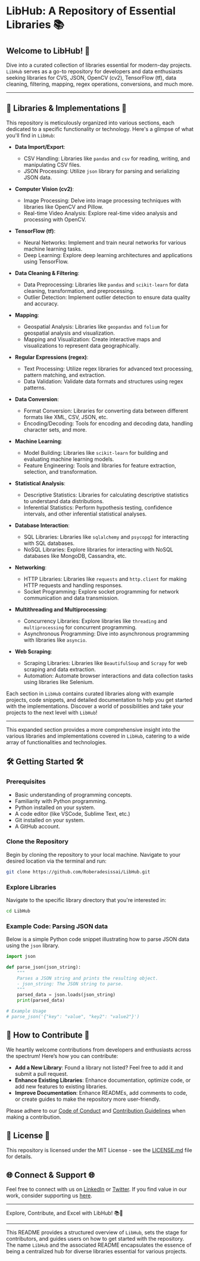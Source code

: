 # LibHub: A Repository of Essential Libraries 📚

## Welcome to LibHub! 🎉

Dive into a curated collection of libraries essential for modern-day projects. `LibHub` serves as a go-to repository for developers and data enthusiasts seeking libraries for CVS, JSON, OpenCV (cv2), TensorFlow (tf), data cleaning, filtering, mapping, regex operations, conversions, and much more.

---

## 🚀 Libraries & Implementations 🚀

This repository is meticulously organized into various sections, each dedicated to a specific functionality or technology. Here's a glimpse of what you'll find in `LibHub`:

- **Data Import/Export**:
  - CSV Handling: Libraries like `pandas` and `csv` for reading, writing, and manipulating CSV files.
  - JSON Processing: Utilize `json` library for parsing and serializing JSON data.

- **Computer Vision (cv2)**:
  - Image Processing: Delve into image processing techniques with libraries like OpenCV and Pillow.
  - Real-time Video Analysis: Explore real-time video analysis and processing with OpenCV.

- **TensorFlow (tf)**:
  - Neural Networks: Implement and train neural networks for various machine learning tasks.
  - Deep Learning: Explore deep learning architectures and applications using TensorFlow.

- **Data Cleaning & Filtering**:
  - Data Preprocessing: Libraries like `pandas` and `scikit-learn` for data cleaning, transformation, and preprocessing.
  - Outlier Detection: Implement outlier detection to ensure data quality and accuracy.

- **Mapping**:
  - Geospatial Analysis: Libraries like `geopandas` and `folium` for geospatial analysis and visualization.
  - Mapping and Visualization: Create interactive maps and visualizations to represent data geographically.

- **Regular Expressions (regex)**:
  - Text Processing: Utilize regex libraries for advanced text processing, pattern matching, and extraction.
  - Data Validation: Validate data formats and structures using regex patterns.

- **Data Conversion**:
  - Format Conversion: Libraries for converting data between different formats like XML, CSV, JSON, etc.
  - Encoding/Decoding: Tools for encoding and decoding data, handling character sets, and more.

- **Machine Learning**:
  - Model Building: Libraries like `scikit-learn` for building and evaluating machine learning models.
  - Feature Engineering: Tools and libraries for feature extraction, selection, and transformation.

- **Statistical Analysis**:
  - Descriptive Statistics: Libraries for calculating descriptive statistics to understand data distributions.
  - Inferential Statistics: Perform hypothesis testing, confidence intervals, and other inferential statistical analyses.

- **Database Interaction**:
  - SQL Libraries: Libraries like `sqlalchemy` and `psycopg2` for interacting with SQL databases.
  - NoSQL Libraries: Explore libraries for interacting with NoSQL databases like MongoDB, Cassandra, etc.

- **Networking**:
  - HTTP Libraries: Libraries like `requests` and `http.client` for making HTTP requests and handling responses.
  - Socket Programming: Explore socket programming for network communication and data transmission.

- **Multithreading and Multiprocessing**:
  - Concurrency Libraries: Explore libraries like `threading` and `multiprocessing` for concurrent programming.
  - Asynchronous Programming: Dive into asynchronous programming with libraries like `asyncio`.

- **Web Scraping**:
  - Scraping Libraries: Libraries like `BeautifulSoup` and `Scrapy` for web scraping and data extraction.
  - Automation: Automate browser interactions and data collection tasks using libraries like Selenium.

Each section in `LibHub` contains curated libraries along with example projects, code snippets, and detailed documentation to help you get started with the implementations. Discover a world of possibilities and take your projects to the next level with `LibHub`!

---

This expanded section provides a more comprehensive insight into the various libraries and implementations covered in `LibHub`, catering to a wide array of functionalities and technologies.

## 🛠️ Getting Started 🛠️

### Prerequisites

- Basic understanding of programming concepts.
- Familiarity with Python programming.
- Python installed on your system.
- A code editor (like VSCode, Sublime Text, etc.)
- Git installed on your system.
- A GitHub account.

### Clone the Repository

Begin by cloning the repository to your local machine. Navigate to your desired location via the terminal and run:

```bash
git clone https://github.com/Roberadesissai/LibHub.git
```

### Explore Libraries

Navigate to the specific library directory that you're interested in:

```bash
cd LibHub
```

### Example Code: Parsing JSON data

Below is a simple Python code snippet illustrating how to parse JSON data using the `json` library.

```python
import json

def parse_json(json_string):
    """
    Parses a JSON string and prints the resulting object.
    - json_string: The JSON string to parse.
    """
    parsed_data = json.loads(json_string)
    print(parsed_data)

# Example Usage
# parse_json('{"key": "value", "key2": "value2"}')
```

## 🤝 How to Contribute 🤝

We heartily welcome contributions from developers and enthusiasts across the spectrum! Here’s how you can contribute:

- **Add a New Library**: Found a library not listed? Feel free to add it and submit a pull request.
- **Enhance Existing Libraries**: Enhance documentation, optimize code, or add new features to existing libraries.
- **Improve Documentation**: Enhance READMEs, add comments to code, or create guides to make the repository more user-friendly.

Please adhere to our [Code of Conduct](CODE_OF_CONDUCT.md) and [Contribution Guidelines](CONTRIBUTING.md) when making a contribution.

## 📜 License 📜

This repository is licensed under the MIT License - see the [LICENSE.md](LICENSE.md) file for details.

## 🌐 Connect & Support 🌐

Feel free to connect with us on [LinkedIn](Your_LinkedIn_Profile) or [Twitter](Your_Twitter_Profile). If you find value in our work, consider supporting us [here](Your_Support_Link).

---

Explore, Contribute, and Excel with LibHub! 📚🚀

--- 

This README provides a structured overview of `LibHub`, sets the stage for contributors, and guides users on how to get started with the repository. The name `LibHub` and the associated README encapsulates the essence of being a centralized hub for diverse libraries essential for various projects.
